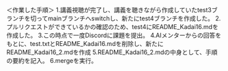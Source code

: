 ＜作業した手順＞
1.講義視聴が完了し、講義を聴きながら作成していたtest3ブランチを切ってmainブランチへswitchし、新たにtest4ブランチを作成した。
2.プルリクエストができているかの確認のため、test4にREADME_Kadai16.mdを作成した。
3.この時点で一度Discordに課題を提出。
4.AIメンターからの回答をもとに、test.txtとREADME_Kadai16.mdを削除し、新たにREADME_Kadai16_2.mdを作成
5.README_Kadai16_2.mdの中身として、手順の要約を記入。
6.mergeを実行。